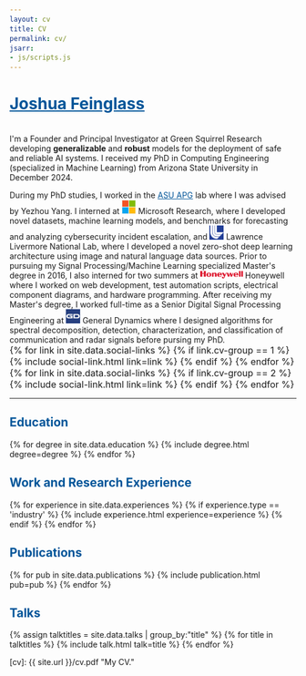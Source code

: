 ```yaml
---
layout: cv
title: CV
permalink: cv/
jsarr:
- js/scripts.js
---
```


<h1><a style="color: #059; margin-left:0px" href="https://joshuafeinglass.com">Joshua Feinglass</a></h1>


<br/><span class="cv-max-width"> 
		I'm a Founder and Principal Investigator at Green Squirrel Research developing <b>generalizable</b> and <b>robust</b> models for the deployment of safe and reliable AI systems. I received my PhD in Computing Engineering (specialized in Machine Learning) from Arizona State University in December 2024.
</span>

<span class="cv-max-width">
		During my PhD studies, I worked in the <a href="https://yezhouyang.engineering.asu.edu/research-group/" style="color:#005599">ASU APG</a> lab where I was advised by Yezhou Yang. I interned at <img class="intro-logo" style="width: 25px;" src="/images/logos/ms.png">  Microsoft Research, where I developed novel datasets, machine learning models, and benchmarks for forecasting and analyzing cybersecurity incident escalation, and <img class="intro-logo" style="width: 25px;" src="/images/logos/llnl.png">  Lawrence Livermore National Lab, where I developed a novel zero-shot deep learning architecture using image and natural language data sources. Prior to pursuing my Signal Processing/Machine Learning specialized Master's degree in 2016, I also interned for two summers at <img class="intro-logo" style="width: 75px;" src="/images/logos/honeywell.png"> Honeywell where I worked on web development, test automation scripts, electrical component diagrams, and hardware programming.
</span>

<span class="cv-max-width">
		After receiving my Master's degree, I worked full-time as a Senior Digital Signal Processing Engineering at <img class="intro-logo" style="width: 25px;" src="/images/logos/gd.png"> General Dynamics where I designed algorithms for spectral decomposition, detection, characterization, and classification of communication and radar signals before pursing my PhD.
</span>

<div class="cv-image-links-wrapper" style="font-size: 16px; padding-bottom: 0;">
	<div class="cv-image-links">
		{% for link in site.data.social-links %}
			{% if link.cv-group == 1 %}
				{% include social-link.html link=link %}
			{% endif %}
		{% endfor %}
	</div>
	<div class="cv-image-links">
		{% for link in site.data.social-links %}
			{% if link.cv-group == 2 %}
				{% include social-link.html link=link %}
			{% endif %}
		{% endfor %}
	</div>
</div>


***


<h2><b><a style="color: #059">Education</a></b></h2>

{% for degree in site.data.education %}
{% include degree.html degree=degree %}
{% endfor %}


<h2><b><a style="color: #059">Work and Research Experience</a></b></h2>

{% for experience in site.data.experiences %}
{% if experience.type == 'industry' %}
{% include experience.html experience=experience %}
{% endif %}
{% endfor %}

<h2 id="publications"><b><a style="color: #059">Publications</a></b></h2>

{% for pub in site.data.publications %}
{% include publication.html pub=pub %}
{% endfor %}


<h2><b><a style="color: #059">Talks</a></b></h2>

{% assign talktitles = site.data.talks | group_by:"title" %}
{% for title in talktitles %}
{% include talk.html talk=title %}
{% endfor %}

[cv]: {{ site.url }}/cv.pdf "My CV."
